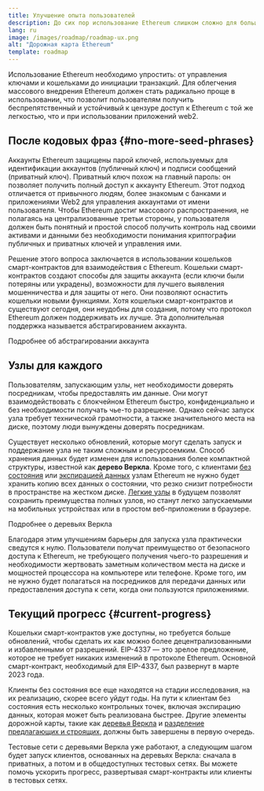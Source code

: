 ```yaml
---
title: Улучшение опыта пользователей
description: До сих пор использование Ethereum слишком сложно для большинства людей. Чтобы поощрять массовое распространение, системе Ethereum необходимо значительно снизить порог входа. Пользователи должны получать преимущества от децентрализованного, общедоступного и устойчивого к цензуре доступа к Ethereum, но он должен быть таким же удобным, как использование традиционного приложения web2.
lang: ru
image: /images/roadmap/roadmap-ux.png
alt: "Дорожная карта Ethereum"
template: roadmap
---
```


Использование Ethereum необходимо упростить: от управления ключами и кошельками до инициации транзакций. Для облегчения массового внедрения Ethereum должен стать радикально проще в использовании, что позволит пользователям получить беспрепятственный и устойчивый к цензуре доступ к Ethereum с той же легкостью, что и при использовании приложений web2.

## После кодовых фраз {#no-more-seed-phrases}

Аккаунты Ethereum защищены парой ключей, используемых для идентификации аккаунтов (публичный ключ) и подписи сообщений (приватный ключ). Приватный ключ похож на главный пароль: он позволяет получить полный доступ к аккаунту Ethereum. Этот подход отличается от привычного людям, более знакомым с банками и приложениями Web2 для управления аккаунтами от имени пользователя. Чтобы Ethereum достиг массового распространения, не полагаясь на централизованные третьи стороны, у пользователя должен быть понятный и простой способ получить контроль над своими активами и данными без необходимости понимания криптографии публичных и приватных ключей и управления ими.

Решение этого вопроса заключается в использовании кошельков смарт-контрактов для взаимодействия с Ethereum. Кошельки смарт-контрактов создают способы для защиты аккаунта (если ключи были потеряны или украдены), возможности для лучшего выявления мошенничества и для защиты от него. Они позволяют оснастить кошельки новыми функциями. Хотя кошельки смарт-контрактов и существуют сегодня, они неудобны для создания, потому что протокол Ethereum должен поддерживать их лучше. Эта дополнительная поддержка называется абстрагированием аккаунта.

<ButtonLink variant="outline-color" href="/roadmap/account-abstraction/">Подробнее об абстрагировании аккаунта</ButtonLink>

## Узлы для каждого

Пользователям, запускающим узлы, нет необходимости доверять посредникам, чтобы предоставлять им данные. Они могут взаимодействовать с блокчейном Ethereum быстро, конфиденциально и без необходимости получать чье-то разрешение. Однако сейчас запуск узла требует технической грамотности, а также значительного места на диске, поэтому люди вынуждены доверять посредникам.

Существует несколько обновлений, которые могут сделать запуск и поддержание узла не таким сложным и ресурсоемким. Способ хранения данных будет изменен для использования более компактной структуры, известной как **дерево Веркла**. Кроме того, с клиентами [без состояния](/roadmap/statelessness) или [экспирацией данных](/roadmap/statelessness/#data-expiry) узлам Ethereum не нужно будет хранить копию всех данных о состоянии, что резко снизит потребности в пространстве на жестком диске. [Легкие узлы](/developers/docs/nodes-and-clients/light-clients/) в будущем позволят сохранить преимущества полных узлов, но станут легко запускаемыми на мобильных устройствах или в простом веб-приложении в браузере.

<ButtonLink variant="outline-color" href="/roadmap/verkle-trees/">Подробнее о деревьях Веркла</ButtonLink>

Благодаря этим улучшениям барьеры для запуска узла практически сведутся к нулю. Пользователи получат преимущество от безопасного доступа к Ethereum, не требующего получения чьего-то разрешения и необходимости жертвовать заметным количеством места на диске и мощностей процессора на компьютере или телефоне. Кроме того, им не нужно будет полагаться на посредников для передачи данных или предоставления доступа к сети, когда они пользуются приложениями.

## Текущий прогресс {#current-progress}

Кошельки смарт-контрактов уже доступны, но требуется больше обновлений, чтобы сделать их как можно более децентрализованными и избавленными от разрешений. EIP-4337 — это зрелое предложение, которое не требует никаких изменений в протоколе Ethereum. Основной смарт-контракт, необходимый для EIP-4337, был развернут в марте 2023 года.

Клиенты без состояния все еще находятся на стадии исследования, на их реализацию, скорее всего уйдут годы. На пути к клиентам без состояния есть несколько контрольных точек, включая экспирацию данных, которая может быть реализована быстрее. Другие элементы дорожной карты, такие как [деревья Веркла](/roadmap/verkle-trees/) и [разделение предлагающих и строящих](/roadmap/pbs/), должны быть завершены в первую очередь.

Тестовые сети с деревьями Веркла уже работают, а следующим шагом будет запуск клиентов, основанных на деревьях Веркла: сначала в приватных, а потом и в общедоступных тестовых сетях. Вы можете помочь ускорить прогресс, развертывая смарт-контракты или клиенты в тестовых сетях.
